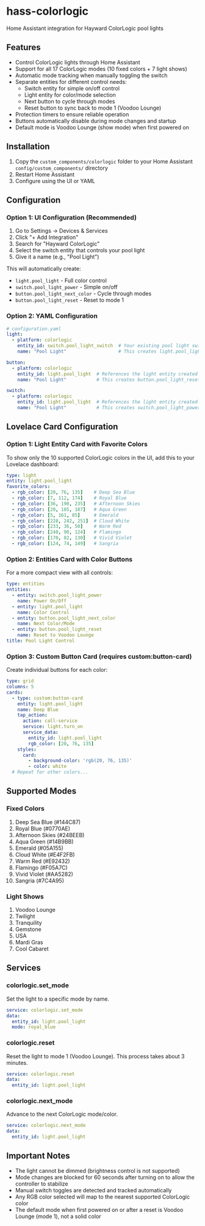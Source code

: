 # hass-colorlogic
Home Assistant integration for Hayward ColorLogic pool lights

## Features
- Control ColorLogic lights through Home Assistant
- Support for all 17 ColorLogic modes (10 fixed colors + 7 light shows)
- Automatic mode tracking when manually toggling the switch
- Separate entities for different control needs:
  - Switch entity for simple on/off control
  - Light entity for color/mode selection
  - Next button to cycle through modes
  - Reset button to sync back to mode 1 (Voodoo Lounge)
- Protection timers to ensure reliable operation
- Buttons automatically disable during mode changes and startup
- Default mode is Voodoo Lounge (show mode) when first powered on

## Installation

1. Copy the `custom_components/colorlogic` folder to your Home Assistant `config/custom_components/` directory
2. Restart Home Assistant
3. Configure using the UI or YAML

## Configuration

### Option 1: UI Configuration (Recommended)

1. Go to Settings → Devices & Services
2. Click "+ Add Integration"
3. Search for "Hayward ColorLogic"
4. Select the switch entity that controls your pool light
5. Give it a name (e.g., "Pool Light")

This will automatically create:
- `light.pool_light` - Full color control
- `switch.pool_light_power` - Simple on/off
- `button.pool_light_next_color` - Cycle through modes
- `button.pool_light_reset` - Reset to mode 1

### Option 2: YAML Configuration

```yaml
# configuration.yaml
light:
  - platform: colorlogic
    entity_id: switch.pool_light_switch  # Your existing pool light switch
    name: "Pool Light"                   # This creates light.pool_light

button:
  - platform: colorlogic
    entity_id: light.pool_light  # References the light entity created above (NOT the switch)
    name: "Pool Light"           # This creates button.pool_light_reset and button.pool_light_next_color

switch:
  - platform: colorlogic
    entity_id: light.pool_light  # References the light entity created above
    name: "Pool Light"           # This creates switch.pool_light_power (on/off only)
```

## Lovelace Card Configuration

### Option 1: Light Entity Card with Favorite Colors

To show only the 10 supported ColorLogic colors in the UI, add this to your Lovelace dashboard:

```yaml
type: light
entity: light.pool_light
favorite_colors:
  - rgb_color: [20, 76, 135]    # Deep Sea Blue
  - rgb_color: [7, 112, 174]    # Royal Blue
  - rgb_color: [36, 190, 235]   # Afternoon Skies
  - rgb_color: [20, 185, 187]   # Aqua Green
  - rgb_color: [5, 161, 85]     # Emerald
  - rgb_color: [228, 242, 251]  # Cloud White
  - rgb_color: [233, 36, 50]    # Warm Red
  - rgb_color: [240, 90, 124]   # Flamingo
  - rgb_color: [170, 82, 130]   # Vivid Violet
  - rgb_color: [124, 74, 149]   # Sangria
```

### Option 2: Entities Card with Color Buttons

For a more compact view with all controls:

```yaml
type: entities
entities:
  - entity: switch.pool_light_power
    name: Power On/Off
  - entity: light.pool_light
    name: Color Control
  - entity: button.pool_light_next_color
    name: Next Color/Mode
  - entity: button.pool_light_reset
    name: Reset to Voodoo Lounge
title: Pool Light Control
```

### Option 3: Custom Button Card (requires custom:button-card)

Create individual buttons for each color:

```yaml
type: grid
columns: 5
cards:
  - type: custom:button-card
    entity: light.pool_light
    name: Deep Blue
    tap_action:
      action: call-service
      service: light.turn_on
      service_data:
        entity_id: light.pool_light
        rgb_color: [20, 76, 135]
    styles:
      card:
        - background-color: 'rgb(20, 76, 135)'
        - color: white
  # Repeat for other colors...
```

## Supported Modes

### Fixed Colors
1. Deep Sea Blue (#144C87)
2. Royal Blue (#0770AE)
3. Afternoon Skies (#24BEEB)
4. Aqua Green (#14B9BB)
5. Emerald (#05A155)
6. Cloud White (#E4F2FB)
7. Warm Red (#E92432)
8. Flamingo (#F05A7C)
9. Vivid Violet (#AA5282)
10. Sangria (#7C4A95)

### Light Shows
1. Voodoo Lounge
2. Twilight
3. Tranquility
4. Gemstone
5. USA
6. Mardi Gras
7. Cool Cabaret

## Services

### colorlogic.set_mode
Set the light to a specific mode by name.

```yaml
service: colorlogic.set_mode
data:
  entity_id: light.pool_light
  mode: royal_blue
```

### colorlogic.reset
Reset the light to mode 1 (Voodoo Lounge). This process takes about 3 minutes.

```yaml
service: colorlogic.reset
data:
  entity_id: light.pool_light
```

### colorlogic.next_mode
Advance to the next ColorLogic mode/color.

```yaml
service: colorlogic.next_mode
data:
  entity_id: light.pool_light
```

## Important Notes

- The light cannot be dimmed (brightness control is not supported)
- Mode changes are blocked for 60 seconds after turning on to allow the controller to stabilize
- Manual switch toggles are detected and tracked automatically
- Any RGB color selected will map to the nearest supported ColorLogic color
- The default mode when first powered on or after a reset is Voodoo Lounge (mode 1), not a solid color